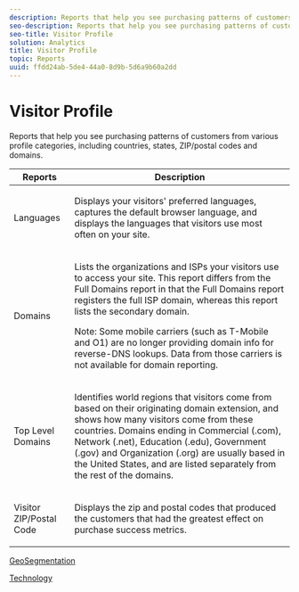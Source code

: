 ```yaml
---
description: Reports that help you see purchasing patterns of customers from various profile categories, including countries, states, ZIP/postal codes and domains.
seo-description: Reports that help you see purchasing patterns of customers from various profile categories, including countries, states, ZIP/postal codes and domains.
seo-title: Visitor Profile
solution: Analytics
title: Visitor Profile
topic: Reports
uuid: ffdd24ab-5de4-44a0-8d9b-5d6a9b60a2dd
---
```


# Visitor Profile

Reports that help you see purchasing patterns of customers from various profile categories, including countries, states, ZIP/postal codes and domains.

<table id="table_B09EA999973A4646BF66DF5D7BEA0820"> 
 <thead> 
  <tr> 
   <th colname="col1" class="entry"> Reports </th> 
   <th colname="col2" class="entry"> Description </th> 
  </tr> 
 </thead>
 <tbody> 
  <tr> 
   <td colname="col1"> Languages </td> 
   <td colname="col2"> <p> Displays your visitors' preferred languages, captures the default browser language, and displays the languages that visitors use most often on your site. </p> </td> 
  </tr> 
  <tr> 
   <td colname="col1"> Domains </td> 
   <td colname="col2"> <p> Lists the organizations and ISPs your visitors use to access your site. This report differs from the <span class="wintitle"> Full Domains</span> report in that the <span class="wintitle"> Full Domains</span> report registers the full ISP domain, whereas this report lists the secondary domain. </p> <p> <p>Note:  Some mobile carriers (such as T-Mobile and O1) are no longer providing domain info for reverse-DNS lookups. Data from those carriers is not available for domain reporting. </p> </p> </td> 
  </tr> 
  <tr> 
   <td colname="col1"> Top Level Domains </td> 
   <td colname="col2"> <p> Identifies world regions that visitors come from based on their originating domain extension, and shows how many visitors come from these countries. Domains ending in Commercial (.com), Network (.net), Education (.edu), Government (.gov) and Organization (.org) are usually based in the United States, and are listed separately from the rest of the domains. </p> </td> 
  </tr> 
  <tr> 
   <td colname="col1"> Visitor ZIP/Postal Code </td> 
   <td colname="col2"> <p> Displays the zip and postal codes that produced the customers that had the greatest effect on purchase success metrics. </p> </td> 
  </tr> 
 </tbody> 
</table>

[GeoSegmentation](../../../components/c-variables/dimensionslist/reports-geosegmentation.md#concept_1B9CB209CFD94398B09C913D11648802)

[Technology](../../../components/c-variables/dimensionslist/reports-technology.md#concept_BD66B540E4AE49D999289B48445A9AFE) 
